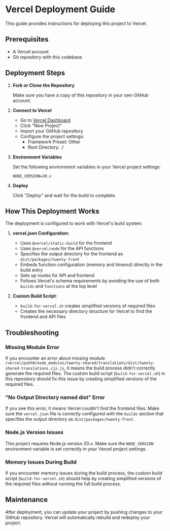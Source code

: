 # Vercel Deployment Guide

This guide provides instructions for deploying this project to Vercel.

## Prerequisites

- A Vercel account
- Git repository with this codebase

## Deployment Steps

1. **Fork or Clone the Repository**

   Make sure you have a copy of this repository in your own GitHub account.

2. **Connect to Vercel**

   - Go to [Vercel Dashboard](https://vercel.com/dashboard)
   - Click "New Project"
   - Import your GitHub repository
   - Configure the project settings:
     - Framework Preset: Other
     - Root Directory: ./

3. **Environment Variables**

   Set the following environment variables in your Vercel project settings:

   ```
   NODE_VERSION=20.x
   ```

4. **Deploy**

   Click "Deploy" and wait for the build to complete.

## How This Deployment Works

The deployment is configured to work with Vercel's build system:

1. **vercel.json Configuration**:
   - Uses `@vercel/static-build` for the frontend
   - Uses `@vercel/node` for the API functions
   - Specifies the output directory for the frontend as `dist/packages/twenty-front`
   - Embeds function configuration (memory and timeout) directly in the build entry
   - Sets up routes for API and frontend
   - Follows Vercel's schema requirements by avoiding the use of both `builds` and `functions` at the top level

2. **Custom Build Script**:
   - `build-for-vercel.sh` creates simplified versions of required files
   - Creates the necessary directory structure for Vercel to find the frontend and API files

## Troubleshooting

### Missing Module Error

If you encounter an error about missing module `/vercel/path0/node_modules/twenty-shared/translations/dist/twenty-shared-translations.cjs.js`, it means the build process didn't correctly generate the required files. The custom build script (`build-for-vercel.sh`) in this repository should fix this issue by creating simplified versions of the required files.

### "No Output Directory named dist" Error

If you see this error, it means Vercel couldn't find the frontend files. Make sure the `vercel.json` file is correctly configured with the `builds` section that specifies the output directory as `dist/packages/twenty-front`.

### Node.js Version Issues

This project requires Node.js version 20.x. Make sure the `NODE_VERSION` environment variable is set correctly in your Vercel project settings.

### Memory Issues During Build

If you encounter memory issues during the build process, the custom build script (`build-for-vercel.sh`) should help by creating simplified versions of the required files without running the full build process.

## Maintenance

After deployment, you can update your project by pushing changes to your GitHub repository. Vercel will automatically rebuild and redeploy your project.
